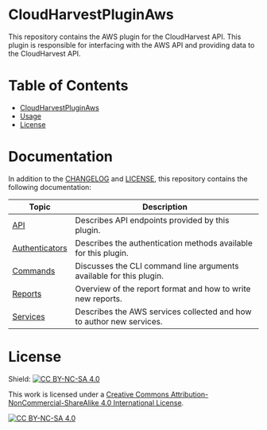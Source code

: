 # CloudHarvestPluginAws
This repository contains the AWS plugin for the CloudHarvest API. This plugin is responsible for interfacing with the AWS API and providing data to the CloudHarvest API.

# Table of Contents
- [CloudHarvestPluginAws](#CloudHarvestPluginAws)
- [Usage](#Usage)
- [License](#License)

# Documentation
In addition to the [CHANGELOG](CHANGELOG.md) and [LICENSE](LICENSE), this repository contains the following documentation:

| Topic                                                            | Description                                                          |
|------------------------------------------------------------------|----------------------------------------------------------------------|
| [API](CloudHarvestPluginAws/api/README.md)                       | Describes API endpoints provided by this plugin.                     |
| [Authenticators](CloudHarvestPluginAws/authenticators/README.md) | Describes the authentication methods available for this plugin.      |
| [Commands](CloudHarvestPluginAws/commands/README.md)             | Discusses the CLI command line arguments available for this plugin.  |
| [Reports](CloudHarvestPluginAws/reports/README.md)               | Overview of the report format and how to write new reports.          |
| [Services](CloudHarvestPluginAws/services/README.md)             | Describes the AWS services collected and how to author new services. |



# License
Shield: [![CC BY-NC-SA 4.0][cc-by-nc-sa-shield]][cc-by-nc-sa]

This work is licensed under a
[Creative Commons Attribution-NonCommercial-ShareAlike 4.0 International License][cc-by-nc-sa].

[![CC BY-NC-SA 4.0][cc-by-nc-sa-image]][cc-by-nc-sa]

[cc-by-nc-sa]: http://creativecommons.org/licenses/by-nc-sa/4.0/
[cc-by-nc-sa-image]: https://licensebuttons.net/l/by-nc-sa/4.0/88x31.png
[cc-by-nc-sa-shield]: https://img.shields.io/badge/License-CC%20BY--NC--SA%204.0-lightgrey.svg